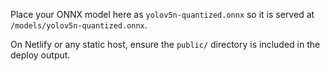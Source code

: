 Place your ONNX model here as `yolov5n-quantized.onnx` so it is served at `/models/yolov5n-quantized.onnx`.

On Netlify or any static host, ensure the `public/` directory is included in the deploy output.
